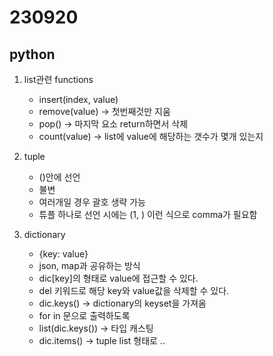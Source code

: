 # 230920


## python

1. list관련 functions
   - insert(index, value)
   - remove(value) -> 첫번째것만 지움
   - pop() -> 마지막 요소 return하면서 삭제
   - count(value) -> list에 value에 해당하는 갯수가 몇개 있는지
  
2. tuple
   - ()안에 선언
   - 불변
   - 여러개일 경우 괄호 생략 가능
   - 튜플 하나로 선언 시에는 (1, ) 이런 식으로 comma가 필요함

3. dictionary
   - {key: value}
   - json, map과 공유하는 방식
   - dic[key]의 형태로 value에 접근할 수 있다.
   - del 키워드로 해당 key와 value값을 삭제할 수 있다.
   - dic.keys() -> dictionary의 keyset을 가져옴
   - for in 문으로 출력하도록
   - list(dic.keys()) -> 타입 캐스팅
   - dic.items() -> tuple list 형태로 ..